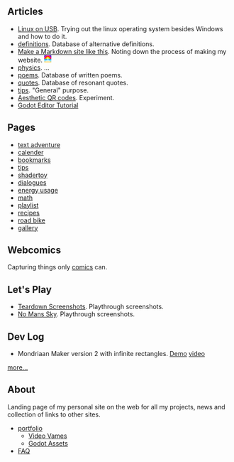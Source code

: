 ## Articles

- [Linux on USB](linux_on_usb). Trying out the linux operating system besides Windows and how to do it.
- [definitions](definitions.md). Database of alternative definitions.
- [Make a Markdown site like this](make_md_site.md). Noting down the process of making my website. ![favicon](favicon.ico)
- [physics](physics.md). ...
- [poems](poems.md). Database of written poems.
- [quotes](quotes.md). Database of resonant quotes.
- [tips](tips.md). "General" purpose.
- [Aesthetic QR codes](aesthetic_qr). Experiment.
- [Godot Editor Tutorial](godot_editor)

## Pages
- [text adventure](text_adventure) 
- [calender](calender.md)
- [bookmarks](bookmarks.md)
- [tips](tips)
- [shadertoy](shadertoy)
- [dialogues](dialogues)
- [energy usage](energy_usage)
- [math](math)
- [playlist](playlist)
- [recipes](recipes)
- [road bike](roadbike)
- [gallery](gallery)

## Webcomics
Capturing things only [comics](comics) can.

## Let's Play
- [Teardown Screenshots](teardown). Playthrough screenshots.
- [No Mans Sky](no_mans_sky). Playthrough screenshots.

## Dev Log  
- Mondriaan Maker version 2 with infinite rectangles. [Demo](https://itch.io/embed-upload/6017377?color=fac901) [video](https://youtube.com/shorts/NXs121C7QTE)

[more...](log.md)

## About 
Landing page of my personal site on the web for all my projects, news and collection of links to other sites.
- [portfolio](portfolio)
	- [Video Vames](portfolio/portfolio.md#video-games)
	- [Godot Assets](portfolio/portfolio.md#Godot-Asset)
- [FAQ](faq.md)


[^1]: ![initiation](comics/initiation.svg)

